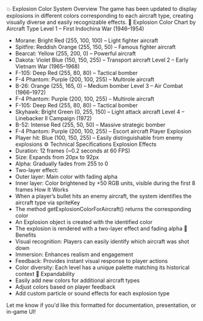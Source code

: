 💥 Explosion Color System
Overview
The game has been updated to display explosions in different colors corresponding to each aircraft type, creating visually diverse and easily recognizable effects.
🔴 Explosion Color Chart by Aircraft Type
Level 1 – First Indochina War (1946–1954)
- Morane: Bright Red (255, 100, 100) – Light fighter aircraft
- Spitfire: Reddish Orange (255, 150, 50) – Famous fighter aircraft
- Bearcat: Yellow (255, 200, 0) – Powerful aircraft
- Dakota: Violet Blue (150, 150, 255) – Transport aircraft
Level 2 – Early Vietnam War (1965–1968)
- F-105: Deep Red (255, 80, 80) – Tactical bomber
- F-4 Phantom: Purple (200, 100, 255) – Multirole aircraft
- B-26: Orange (255, 165, 0) – Medium bomber
Level 3 – Air Combat (1966–1972)
- F-4 Phantom: Purple (200, 100, 255) – Multirole aircraft
- F-105: Deep Red (255, 80, 80) – Tactical bomber
- Skyhawk: Bright Green (0, 255, 150) – Light attack aircraft
Level 4 – Linebacker II Campaign (1972)
- B-52: Intense Red (255, 50, 50) – Massive strategic bomber
- F-4 Phantom: Purple (200, 100, 255) – Escort aircraft
Player Explosion
- Player hit: Blue (100, 150, 255) – Easily distinguishable from enemy explosions
⚙️ Technical Specifications
Explosion Effects
- Duration: 12 frames (~0.2 seconds at 60 FPS)
- Size: Expands from 20px to 92px
- Alpha: Gradually fades from 255 to 0
- Two-layer effect:
- Outer layer: Main color with fading alpha
- Inner layer: Color brightened by +50 RGB units, visible during the first 8 frames
How It Works
- When a player’s bullet hits an enemy aircraft, the system identifies the aircraft type via spriteKey
- The method getExplosionColorForAircraft() returns the corresponding color
- An Explosion object is created with the identified color
- The explosion is rendered with a two-layer effect and fading alpha
🎯 Benefits
- Visual recognition: Players can easily identify which aircraft was shot down
- Immersion: Enhances realism and engagement
- Feedback: Provides instant visual response to player actions
- Color diversity: Each level has a unique palette matching its historical context
🚀 Expandability
- Easily add new colors for additional aircraft types
- Adjust colors based on player feedback
- Add custom particle or sound effects for each explosion type

Let me know if you'd like this formatted for documentation, presentation, or in-game UI!
